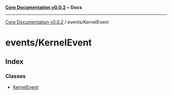 [**Core Documentation v0.0.2**](../../README.md) • **Docs**

***

[Core Documentation v0.0.2](../../modules.md) / events/KernelEvent

# events/KernelEvent

## Index

### Classes

- [KernelEvent](classes/KernelEvent.md)
